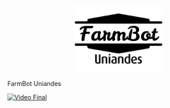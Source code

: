 <p align="center">
  <img src="/Images/logo.png" alt="FarmBot Uniandes Logo" width="200"/>
</p>

FarmBot Uniandes

[![Video Final](https://img.youtube.com/vi/Vse9jw-zMMY/0.jpg)](https://www.youtube.com/watch?v=Vse9jw-zMMY)
